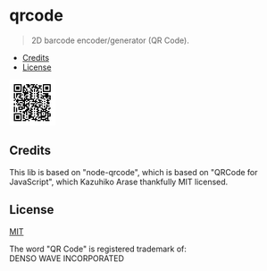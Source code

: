 # qrcode

> 2D barcode encoder/generator (QR Code).

-   [Credits](#credits)
-   [License](#license)

![Image](./test.svg)

## Credits

This lib is based on "node-qrcode", which is based on "QRCode for JavaScript", which Kazuhiko Arase thankfully MIT licensed.

## License

[MIT](https://github.com/jameone/qrcode/blob/main/LICENSE)

The word "QR Code" is registered trademark of:<br>
DENSO WAVE INCORPORATED
